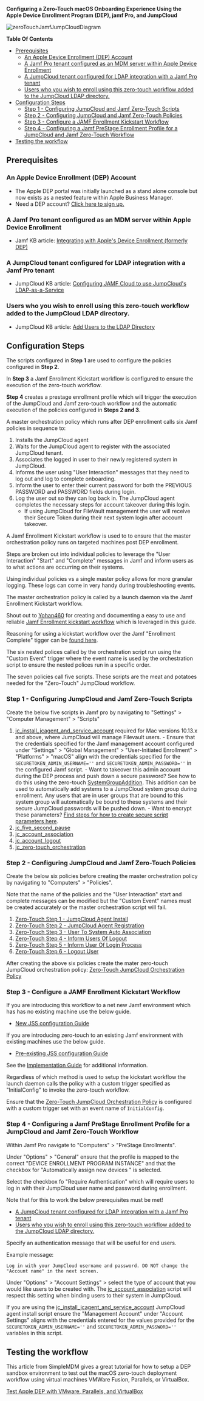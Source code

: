 **Configuring a Zero-Touch macOS Onboarding Experience Using the Apple Device Enrollment Program (DEP), jamf Pro, and JumpCloud**

![zeroTouchJamfJumpCloudDiagram](https://github.com/TheJumpCloud/support/blob/master/zero-touch/Jamf%20Pro/diagrams/Zero-TouchJamf.png)

**Table Of Contents**
- [Prerequisites](#prerequisites)
  - [An Apple Device Enrollment (DEP) Account](#an-apple-device-enrollment-dep-account)
  - [A Jamf Pro tenant configured as an MDM server within Apple Device Enrollment](#a-jamf-pro-tenant-configured-as-an-mdm-server-within-apple-device-enrollment)
  - [A JumpCloud tenant configured for LDAP integration with a Jamf Pro tenant](#a-jumpcloud-tenant-configured-for-ldap-integration-with-a-jamf-pro-tenant)
  - [Users who you wish to enroll using this zero-touch workflow added to the JumpCloud LDAP directory.](#users-who-you-wish-to-enroll-using-this-zero-touch-workflow-added-to-the-jumpcloud-ldap-directory)
- [Configuration Steps](#configuration-steps)
  - [Step 1 - Configuring JumpCloud and Jamf Zero-Touch Scripts](#step-1---configuring-jumpcloud-and-jamf-zero-touch-scripts)
  - [Step 2 - Configuring JumpCloud and Jamf Zero-Touch Policies](#step-2---configuring-jumpcloud-and-jamf-zero-touch-policies)
  - [Step 3 - Configure a JAMF Enrollment Kickstart Workflow](#step-3---configure-a-jamf-enrollment-kickstart-workflow)
  - [Step 4 - Configuring a Jamf PreStage Enrollment Profile for a JumpCloud and Jamf Zero-Touch Workflow](#step-4---configuring-a-jamf-prestage-enrollment-profile-for-a-jumpcloud-and-jamf-zero-touch-workflow)
- [Testing the workflow](#testing-the-workflow)

## Prerequisites

### An Apple Device Enrollment (DEP) Account

- The Apple DEP portal was initially launched as a stand alone console but now exists as a nested feature within Apple Business Manager.     
-  Need a DEP account? [Click here to sign up.](https://business.apple.com/#enrollment)
### A Jamf Pro tenant configured as an MDM server within Apple Device Enrollment
  - Jamf KB article: [Integrating with Apple's Device Enrollment (formerly DEP)](https://www.jamf.com/jamf-nation/articles/359/integrating-with-apple-s-device-enrollment-formerly-dep)
### A JumpCloud tenant configured for LDAP integration with a Jamf Pro tenant
  - JumpCloud KB article: [Configuring JAMF Cloud to use JumpCloud's LDAP-as-a-Service](https://support.jumpcloud.com/customer/portal/articles/2589762)

### Users who you wish to enroll using this zero-touch workflow added to the JumpCloud LDAP directory.
  - JumpCloud KB article: [Add Users to the LDAP Directory](https://support.jumpcloud.com/customer/en/portal/articles/2439911-using-jumpcloud-s-ldap-as-a-service#addusers)

## Configuration Steps

The scripts configured in **Step 1** are used to configure the policies configured in **Step 2**.

In **Step 3** a Jamf Enrollment Kickstart workflow is configured to ensure the execution of the zero-touch workflow.

**Step 4** creates a prestage enrollment profile which will trigger the execution of the JumpCloud and Jamf zero-touch workflow and the automatic execution of the policies configured in **Steps 2 and 3**.

A master orchestration policy which runs after DEP enrollment calls six Jamf policies in sequence to:

1. Installs the JumpCloud agent
2. Waits for the JumpCloud agent to register with the associated JumpCloud tenant.
3. Associates the logged in user to their newly registered system in JumpCloud.
4. Informs the user using "User Interaction" messages that they need to log out and log to complete onboarding.
5. Inform the user to enter their current password for both the PREVIOUS PASSWORD and PASSWORD fields during login.
6. Log the user out so they can log back in. The JumpCloud agent completes the necessary steps for account takeover during this login.
   - If using JumpCloud for FileVault management the user will receive their Secure Token during their next system login after account takeover.

A Jamf Enrollment Kickstart workflow is used to to ensure that the master orchestration policy runs on targeted machines post DEP enrollment.

Steps are broken out into individual policies to leverage the "User Interaction" "Start" and "Complete" messages in Jamf and inform users as to what actions are occurring on their systems.

Using individual policies vs a single master policy allows for more granular logging. These logs can come in very handy during troubleshooting events.

The master orchestration policy is called by a launch daemon via the Jamf Enrollment Kickstart workflow.

Shout out to [Yohan460](https://github.com/Yohan460) for creating and documenting a easy to use and reliable [Jamf Enrollment kickstart workflow](https://github.com/Yohan460/JAMF-Enrollment-Kickstart) which is leveraged in this guide.

Reasoning for using a kickstart workflow over the Jamf "Enrollment Complete" tigger can be [found here](https://github.com/Yohan460/JAMF-Enrollment-Kickstart/wiki/10-Reasoning#reasoning).

The six nested polices called by the orchestration script run using the "Custom Event" trigger where the event name is used by the orchestration script to ensure the nested polices run in a specific order.

The seven policies call five scripts. These scripts are the meat and potatoes needed for the "Zero-Touch" JumpCloud workflow.

### Step 1 - Configuring JumpCloud and Jamf Zero-Touch Scripts

Create the below five scripts in Jamf pro by navigating to "Settings" >  "Computer Management" > "Scripts"

1. [jc_install_jcagent_and_service_account](https://github.com/TheJumpCloud/support/blob/master/zero-touch/Jamf%20Pro/scripts/jc_install_jcagent_and_service_account.md) required for Mac versions 10.13.x and above, where JumpCloud will manage Filevault users.
       - Ensure that the credentials specified for the Jamf management account configured under "Settings" >  "Global Management" > "User-Initiated Enrollment" > "Platforms" > "macOS" align with the credentials specified for the `SECURETOKEN_ADMIN_USERNAME=''` and `SECURETOKEN_ADMIN_PASSWORD=''` in the configured Jamf script.
       - Want to takeover this admin account during the DEP process and push down a secure password? See how to do this using the zero-touch [SystemGroupAddition](https://github.com/TheJumpCloud/support/blob/master/zero-touch/Additions/SystemGroupAddition.md). This addition can be used to automatically add systems to a JumpCloud system group during enrollment. Any users that are in user groups that are bound to this system group will automatically be bound to these systems and their secure JumpCloud passwords will be pushed down.
       - Want to encrypt these parameters? [Find steps for how to create secure script parameters here](https://github.com/jamf/Encrypted-Script-Parameters#encrypted-script-parameters).
2. [jc_five_second_pause](https://github.com/TheJumpCloud/support/blob/master/zero-touch/Jamf%20Pro/scripts/jc_five_second_pause.md)
3. [jc_account_association](https://github.com/TheJumpCloud/support/blob/master/zero-touch/Jamf%20Pro/scripts/jc_account_association.md)
4. [jc_account_logout](https://github.com/TheJumpCloud/support/blob/master/zero-touch/Jamf%20Pro/scripts/jc_account_logout.md)
5. [jc_zero-touch_orchestration](https://github.com/TheJumpCloud/support/blob/master/zero-touch/Jamf%20Pro/scripts/jc_zero-touch_orchestration.md)

### Step 2 - Configuring JumpCloud and Jamf Zero-Touch Policies

Create the below six policies before creating the master orchestration policy by navigating to "Computers" > "Policies".

Note that the name of the policies and the "User Interaction" start and complete messages can be modified but the "Custom Event" names must be created accurately or the master orchestration script will fail.

1. [Zero-Touch Step 1 - JumpCloud Agent Install](https://github.com/TheJumpCloud/support/blob/master/zero-touch/Jamf%20Pro/policies/Zero-Touch%20Step%201%20-%20JumpCloud%20Agent%20Install.md)
2. [Zero-Touch Step 2 - JumpCloud Agent Registration](https://github.com/TheJumpCloud/support/blob/master/zero-touch/Jamf%20Pro/policies/Zero-Touch%20Step%202%20-%20JumpCloud%20Agent%20Registration.md)
3. [Zero-Touch Step 3 - User To System Auto Association](https://github.com/TheJumpCloud/support/blob/master/zero-touch/Jamf%20Pro/policies/Zero-Touch%20Step%203%20-%20User%20To%20System%20Auto%20Association.md)
4. [Zero-Touch Step 4 - Inform Users Of Logout](https://github.com/TheJumpCloud/support/blob/master/zero-touch/Jamf%20Pro/policies/Zero-Touch%20Step%204%20-%20Inform%20Users%20Of%20Logout.md)
5. [Zero-Touch Step 5 - Inform User Of Login Process](https://github.com/TheJumpCloud/support/blob/master/zero-touch/Jamf%20Pro/policies/Zero-Touch%20Step%205%20-%20Inform%20User%20Of%20Login%20Process.md)
6. [Zero-Touch Step 6 - Logout User](https://github.com/TheJumpCloud/support/blob/master/zero-touch/Jamf%20Pro/policies/Zero-Touch%20Step%206%20-%20Logout%20User.md)

After creating the above six policies create the mater zero-touch JumpCloud orchestration policy: [Zero-Touch JumpCloud Orchestration Policy](https://github.com/TheJumpCloud/support/blob/master/zero-touch/Jamf%20Pro/policies/Zero-Touch%20JumpCloud%20Orchestration%20Policy.md)

### Step 3 - Configure a JAMF Enrollment Kickstart Workflow

If you are introducing this workflow to a net new Jamf environment which has has no existing machine use the below guide.

  - [New JSS configuration Guide](https://github.com/Yohan460/JAMF-Enrollment-Kickstart/wiki/40-New-JSS-configuration-Guide#new-jss-configuration-guide)

If you are introducing zero-touch to an existing Jamf environment with existing machines use the below guide.

  - [Pre-existing JSS configuration Guide](https://github.com/Yohan460/JAMF-Enrollment-Kickstart/wiki/50-Pre-existing-JSS-configuration-Guide)

See the [Implementation Guide](https://github.com/Yohan460/JAMF-Enrollment-Kickstart/wiki/30-Implementation-Guide#jamf-enrollment-kickstart-implementation-guide) for additional information.

Regardless of which method is used to setup the kickstart workflow the launch daemon calls the policy with a custom trigger specified as "InitialConfig" to invoke the zero-touch workflow.

Ensure that the [Zero-Touch JumpCloud Orchestration Policy](https://github.com/TheJumpCloud/support/blob/master/zero-touch/Jamf%20Pro/policies/Zero-Touch%20JumpCloud%20Orchestration%20Policy.md) is configured with a custom trigger set with an event name of `InitialConfig`.

### Step 4 - Configuring a Jamf PreStage Enrollment Profile for a JumpCloud and Jamf Zero-Touch Workflow

Within Jamf Pro navigate to "Computers" > "PreStage Enrollments".

Under "Options" > "General" ensure that the profile is mapped to the correct "DEVICE ENROLLMENT PROGRAM INSTANCE" and that the checkbox for "Automatically assign new devices " is selected.

Select the checkbox fo "Require Authentication" which will require users to log in with their JumpCloud user name and password during enrollment.

Note that for this to work the below prerequisites must be met!
  - [A JumpCloud tenant configured for LDAP integration with a Jamf Pro tenant](#a-jumpcloud-tenant-configured-for-ldap-integration-with-a-jamf-pro-tenant)
  - [Users who you wish to enroll using this zero-touch workflow added to the JumpCloud LDAP directory.](#users-who-you-wish-to-enroll-using-this-zero-touch-workflow-added-to-the-jumpcloud-ldap-directory)

Specify an authentication message that will be useful for end users.

Example message:

```
Log in with your JumpCloud username and password. DO NOT change the  "Account name" in the next screen.
```

Under "Options" > "Account Settings" >  select the type of account that you would like users to be created with. The [jc_account_association](https://github.com/TheJumpCloud/support/blob/master/zero-touch/Jamf%20Pro/scripts/jc_account_association.md) script will respect this setting when binding users to their system in JumpCloud.

If you are using the [jc_install_jcagent_and_service_account](https://github.com/TheJumpCloud/support/blob/master/zero-touch/Jamf%20Pro/scripts/jc_install_jcagent_and_service_account.md) JumpCloud agent install script ensure the "Management Account" under "Account Settings" aligns with the credentials entered for the values provided for the `SECURETOKEN_ADMIN_USERNAME=''` and
`SECURETOKEN_ADMIN_PASSWORD=''` variables in this script.

## Testing the workflow

This article from SimpleMDM gives a great tutorial for how to setup a DEP sandbox environment to test out the macOS zero-touch deployment workflow using virtual machines VMWare Fusion, Parallels, or VirtualBox.

[Test Apple DEP with VMware, Parallels, and VirtualBox](https://simplemdm.com/2018/04/03/apple-dep-vmware-parallels-virtualbox/)
